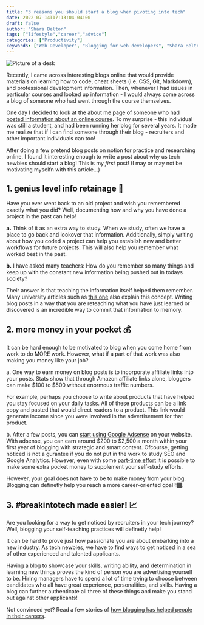 ```yaml
---
title: "3 reasons you should start a blog when pivoting into tech"
date: 2022-07-14T17:13:04-04:00
draft: false
author: "Shara Belton"
tags: ["lifestyle","career","advice"]
categories: ["Productivity"]
keywords: ["Web Developer", "Blogging for web developers", "Shara Belton", "Shara's Bubbles", "Web Design Blog", "blog", "programming", "Code", "Learn how to code"]
---
```


![Picture of a desk](/3-reasons-why-you-should-start-a-blog/start-blog.png)

Recently, I came across interesting blogs online that would provide materials on learning how to code, cheat sheets (i.e. CSS, Git, Markdown), and professional development information. Then, whenever I had issues in particular courses and looked up information - I would always come across a blog of someone who had went through the course themselves.

One day I decided to look at the about me page of someone who had [posted information about an online course](https://xiaxii.github.io/2020/08/30/JPMorgan-Chase-Software-Engineering-Virtual-Internship-2-4/). To my surprise - this individual was still a student, and had been running her blog for several years. It made me realize that if I can find someone through their blog - recruiters and other important individuals can too!

After doing a few pretend blog posts on notion for practice and researching online, I found it interesting enough to write a post about why us tech newbies should start a blog! This is my <i>first</i> post! (I may or may not be motivating myselfn with this article...)

<h2> 1. genius level info retainage 🧠</h2>

Have you ever went back to an old project and wish you remembered exactly what you did? Well, documenting how and why you have done a project in the past can help!

<b>a.</b> Think of it as an extra way to study. When we study, often we have a place to go back and lookover that information. Additionally, simply writing about how you coded a project can help you establish new and better workflows for future projects. This will also help you remember what worked best in the past. 

<b>b.</b> I have asked many teachers: How do you remember so many things and keep up with the constant new information being pushed out in todays society? 

Their answer is that teaching the information itself helped them remember. Many university articles such as [this one](https://medicine.llu.edu/academics/resources/brain-based-techniques-retention-information) also explain this concept. Writing blog posts in a way that you are reteaching what you have just learned or discovered is an incredible way to commit that information to memory.

<h2> 2. more money in your pocket 💰</h2>

It can be hard enough to be motivated to blog when you come home from work to do MORE work. However, what if a part of that work was also making you money like your job?

a. One way to earn money on blog posts is to incorporate affiliate links into your posts. Stats show that through Amazon affiliate links alone, bloggers can make $100 to $500 without enormous traffic numbers. 

For example, perhaps you choose to write about products that have helped you stay focused on your daily tasks. All of these products can be a link copy and pasted that would direct readers to a product. This link would generate income since you were involved in the advertisement for that product.

b. After a few posts, you can [start using Google Adsense](https://support.google.com/adsense/answer/9724?hl=en#policies) on your website. With adsense, you can earn around $200 to $2,500 a month within your first year of blogging with strategic and smart content. Ofcourse, getting noticed is not a gurantee if you do not put in the work to study SEO and Google Analytics. However, even with some [part-time effort](https://www.myforkinglife.com/how-i-work-full-time-and-blog-part-time/) it is possible to make some extra pocket money to supplement your self-study efforts.  

However, your goal does not have to be to make money from your blog. Blogging can definetly help you reach a more career-oriented goal 👇🏾.

<h2> 3. #breakintotech made easier! 📈</h2>

Are you looking for a way to get noticed by recruiters in your tech journey? Well, blogging your self-teaching practices will definetly help!

It can be hard to prove just how passionate you are about embarking into a new industry. As tech newbies, we have to find ways to get noticed in a sea of other experienced and talented applicants. 

Having a blog to showcase your skills, writing ability, and determination in learning new things proves the kind of person you are advertising yourself to be. Hiring managers have to spend a lot of time trying to choose between candidates who all have great experience, personalities, and skills. Having a blog can further authenticate all three of these things and make you stand out against other applicants!

Not convinced yet? Read a few stories of [how blogging has helped people in their careers](https://www.quora.com/Can-blogging-lead-to-job-offers).